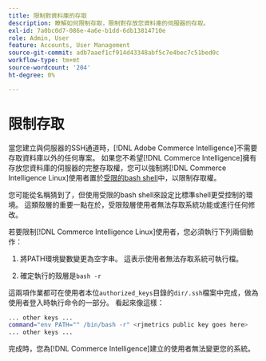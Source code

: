 ```yaml
---
title: 限制對資料庫的存取
description: 瞭解如何限制存取，限制對存放您資料庫的伺服器的存取。
exl-id: 7a0bc0d7-086e-4a6e-b1dd-6db13814710e
role: Admin, User
feature: Accounts, User Management
source-git-commit: adb7aaef1cf914d43348abf5c7e4bec7c51bed0c
workflow-type: tm+mt
source-wordcount: '204'
ht-degree: 0%

---
```


# 限制存取

當您建立與伺服器的SSH通道時，[!DNL Adobe Commerce Intelligence]不需要存取資料庫以外的任何專案。 如果您不希望[!DNL Commerce Intelligence]擁有存放您資料庫的伺服器的完整存取權，您可以強制將[!DNL Commerce Intelligence Linux]使用者置於[受限的bash shell](https://www.gnu.org/software/bash/manual/html_node/The-Restricted-Shell.html)中，以限制存取權。

您可能從名稱猜到了，但使用受限的bash shell來設定比標準shell更受控制的環境。 這類殼層的重要一點在於，受限殼層使用者無法存取系統功能或進行任何修改。

若要限制[!DNL Commerce Intelligence Linux]使用者，您必須執行下列兩個動作：

1. 將PATH環境變數變更為空字串。 這表示使用者無法存取系統可執行檔。

1. 確定執行的殼層是`bash -r`

這兩項作業都可在使用者本位`authorized_keys`目錄的`dir/.ssh`檔案中完成，做為使用者登入時執行命令的一部分。 看起來像這樣：

```bash
... other keys ...
command="env PATH="" /bin/bash -r" <rjmetrics public key goes here>
... other keys ...
```

完成時，您為[!DNL Commerce Intelligence]建立的使用者無法變更您的系統。

